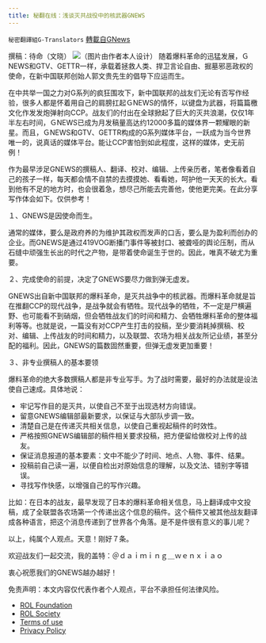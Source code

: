 ```yaml
---
title: 秘翻在线：浅谈灭共战役中的核武器GNEWS
---
```

`秘密翻譯組G-Translators` [轉載自GNews](https://gnews.org/zh-hans/2003276/)

撰稿：待命（文晓）
![](https://assets.gnews.org/wp-content/uploads/2022/02/画像2-1.jpg)（图片由作者本人设计）
随着爆料革命的迅猛发展，ＧNEWS和GTV、GETTR一样，承载着拯救人类、捍卫言论自由、掘墓邪恶政权的使命，在新中国联邦创始人郭文贵先生的倡导下应运而生。

在中共举一国之力对G系列的疯狂围攻下，新中国联邦的战友们无论有否写作经验，很多人都是怀着用自己的肩膀扛起ＧNEWS的情怀，以键盘为武器，将篇篇檄文化作发发炮弹射向CCP。战友们的付出在全球掀起了巨大的灭共浪潮，仅仅1年半左右时间，ＧNEWS已成为月发稿量高达约12000多篇的媒体界一颗耀眼的新星。而且，ＧNEWS和GTV、GETTR构成的G系列媒体平台，一跃成为当今世界唯一的，说真话的媒体平台。能让CCP害怕到如此程度，这样的媒体，史无前例！

作为最早涉足GNEWS的撰稿人、翻译、校对、编辑、上传亲历者，笔者像看着自己的孩子一样，每天都会情不自禁的去摸摸她、看看她，呵护他一天天的长大。看到他有不足的地方时，也会很着急，想尽己所能去完善他，使他更完美。在此分享写作体会如下。仅供参考！

１、GNEWS是因使命而生。

通常的媒体，要么是政府养的为维护其政权而发声的口舌，要么是为盈利而创办的企业。而GNEWS是通过419VOG断播门事件等被封口、被聋哑的舆论压制，而从石缝中顽强生长出的时代之产物，是带着使命诞生于世的。因此，唯真不破尤为重要。

２、完成使命的前提，决定了GNEWS要尽力做到弹无虚发。

GNEWS出自新中国联邦的爆料革命，是灭共战争中的核武器。而爆料革命就是旨在推翻CCP的现代战争，是战争就会有牺牲。现代战争的牺牲，不一定是尸横遍野、也可能看不到硝烟，但会牺牲战友们的时间和精力、会牺牲爆料革命的整体福利等等。也就是说，一篇没有对CCP产生打击的投稿，至少要消耗掉撰稿、校对、编辑、上传战友的时间和精力，以及联盟、农场为相关战友所记业绩，甚至分配的福利。因此，GNEWS的篇数固然重要，但弹无虚发更加重要！

３、非专业撰稿人的基本要领

爆料革命的绝大多数撰稿人都是非专业写手。为了战时需要，最好的办法就是设法使自己速成。具体地说：

- 牢记写作目的是灭共，以使自己不至于出现选材方向错误。
- 留意GNEWS编辑部最新要求，以保证与大部队步调一致。
- 清楚自己是在传递灭共相关信息，以使自己重视起稿件的时效性。
- 严格按照GNEWS编辑部的稿件相关要求投稿，把方便留给做校对上传的战友。
- 保证消息报道的基本要素：文中不能少了时间、地点、人物、事件、结果。
- 投稿前自己读一遍，以便自检出对原始信息的理解，以及文法、错别字等错误。
- 寻找写作快感，以增强自己的写作兴趣。


比如：在日本的战友，最早发现了日本的爆料革命相关信息，马上翻译成中文投稿，成了全联盟各农场第一个传递出这个信息的稿件。这个稿件又被其他战友翻译成各种语言，把这个消息传递到了世界各个角落。是不是件很有意义的事儿呢？

以上，纯属个人观点。天意！刚好７条。

欢迎战友们一起交流，我的盖特：＠ｄａｉｍｉｎｇ＿ｗｅｎｘｉａｏ

衷心祝愿我们的GNEWS越办越好！

 

免责声明：本文内容仅代表作者个人观点，平台不承担任何法律风险。

- [ROL Foundation](https://rolfoundation.org/)
- [ROL Society](https://rolsociety.org/)
- [Terms of use](https://gnews.org/terms-of-use-3/)
- [Privacy Policy](https://gnews.org/privacy-policy/)
